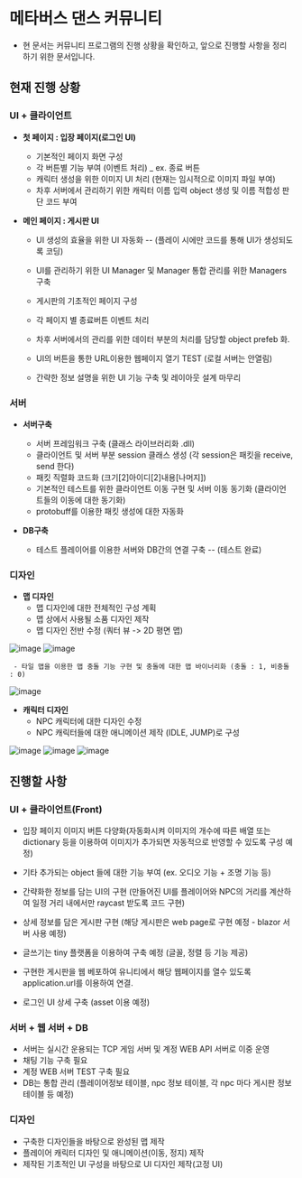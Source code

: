 
# 메타버스 댄스 커뮤니티

* 현 문서는 커뮤니티 프로그램의 진행 상황을 확인하고, 앞으로 진행할 사항을 정리하기 위한 문서입니다. 

##  현재 진행 상황

### UI + 클라이언트
  * __첫 페이지 : 입장 페이지(로그인 UI)__
    - 기본적인 페이지 화면 구성
    - 각 버튼별 기능 부여 (이벤트 처리) _ ex. 종료 버튼
    - 캐릭터 생성을 위한 이미지 UI 처리 (현재는 임시적으로 이미지 파일 부여)
    - 차후 서버에서 관리하기 위한 캐릭터 이름 입력 object 생성 및 이름 적합성 판단 코드 부여
  

  * __메인 페이지 : 게시판 UI__
    - UI 생성의 효율을 위한 UI 자동화 -- (플레이 시에만 코드를 통해 UI가 생성되도록 코딩)
    - UI를 관리하기 위한 UI Manager 및 Manager 통합 관리를 위한 Managers 구축
    - 게시판의 기초적인 페이지 구성
    - 각 페이지 별 종료버튼 이벤트 처리
    - 차후 서버에서의 관리를 위한 데이터 부분의 처리를 담당할 object prefeb 화.

    - UI의 버튼을 통한 URL이용한 웹페이지 열기 TEST (로컬 서버는 안열림)
    - 간략한 정보 설명을 위한 UI 기능 구축 및 레이아웃 설계 마무리

### 서버
  * __서버구축__
    - 서버 프레임워크 구축 (클래스 라이브러리화 .dll)
    - 클라이언트 및 서버 부분 session 클래스 생성 (각 session은 패킷을 receive, send 한다)
    - 패킷 직렬화 코드화 (크기[2]아이디[2]내용[나머지])
    - 기본적인 테스트를 위한 클라이언트 이동 구현 및 서버 이동 동기화 (클라이언트들의 이동에 대한 동기화)
    - protobuff를 이용한 패킷 생성에 대한 자동화

  * __DB구축__
    - 테스트 플레이어를 이용한 서버와 DB간의 연결 구축 -- (테스트 완료)


### 디자인
  * __맵 디자인__
    - 맵 디자인에 대한 전체적인 구성 계획
    - 맵 상에서 사용될 소품 디자인 제작
    - 맵 디자인 전반 수정 (쿼터 뷰 -> 2D 평면 맵)

![image](https://user-images.githubusercontent.com/88349821/185003660-9b6cb5d4-07f9-437c-ac77-a508f01ca50a.png)
![image](https://user-images.githubusercontent.com/88349821/185003665-ce27215d-4c14-48a4-aa34-0c9ef38b7157.png)

    
     - 타일 맵을 이용한 맵 충돌 기능 구현 및 충돌에 대한 맵 바이너리화 (충돌 : 1, 비충돌 : 0)
![image](https://user-images.githubusercontent.com/88349821/185003806-73092ec7-21e2-4131-bc6a-6e8891d43d74.png)

    
  * __캐릭터 디자인__
    - NPC 캐릭터에 대한 디자인 수정
    - NPC 캐릭터들에 대한 애니메이션 제작 (IDLE, JUMP)로 구성


![image](https://user-images.githubusercontent.com/88349821/185003424-c84a6e94-0d04-4146-8fe6-ca1d01946cb7.png)
![image](https://user-images.githubusercontent.com/88349821/185003434-97092d8b-af69-480e-ac17-d9c8b53449bd.png)
![image](https://user-images.githubusercontent.com/88349821/185003445-20f0a1ec-b2b0-46c7-819b-e403616f1142.png)



## 진행할 사항

### UI + 클라이언트(Front)
  * 입장 페이지 이미지 버튼 다양화(자동화시켜 이미지의 개수에 따른 배열 또는 dictionary 등을 이용하여 이미지가 추가되면 자동적으로 반영할 수 있도록 구성 예정)
  * 기타 추가되는 object 들에 대한 기능 부여 (ex. 오디오 기능 + 조명 기능 등)

  * 간략화한 정보를 담는 UI의 구현 (만들어진 UI를 플레이어와 NPC의 거리를 계산하여 일정 거리 내에서만 raycast 받도록 코드 구현)
  * 상세 정보를 담은 게시판 구현 (해당 게시판은 web page로 구현 예정 - blazor 서버 사용 예정)
  * 글쓰기는 tiny 플랫폼을 이용하여 구축 예정 (글꼴, 정렬 등 기능 제공)
  * 구현한 게시판을 웹 베포하여 유니티에서 해당 웹페이지를 열수 있도록 application.url를 이용하여 연결.
  * 로그인 UI 상세 구축 (asset 이용 예정)

### 서버 + 웹 서버 + DB
  * 서버는 실시간 운용되는 TCP 게임 서버 및 계정 WEB API 서버로 이중 운영
  * 채팅 기능 구축 필요
  * 계정 WEB 서버 TEST 구축 필요
  * DB는 통합 관리 (플레이어정보 테이블, npc 정보 테이블, 각 npc 마다 게시판 정보 테이블 등 예정)

### 디자인
  * 구축한 디자인들을 바탕으로 완성된 맵 제작
  * 플레이어 캐릭터 디자인 및 애니메이션(이동, 정지) 제작 
  * 제작된 기초적인 UI 구성을 바탕으로 UI 디자인 제작(고정 UI)
